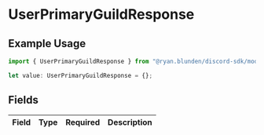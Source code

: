# UserPrimaryGuildResponse

## Example Usage

```typescript
import { UserPrimaryGuildResponse } from "@ryan.blunden/discord-sdk/models/components";

let value: UserPrimaryGuildResponse = {};
```

## Fields

| Field       | Type        | Required    | Description |
| ----------- | ----------- | ----------- | ----------- |